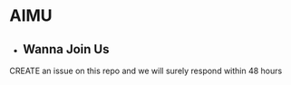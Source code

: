 # AIMU

+ ## Wanna Join Us

CREATE an issue on this repo and we will surely respond within 48 hours
